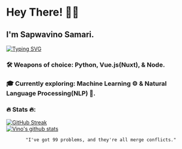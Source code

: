# Hey There! 👋🏾

## I'm Sapwavino Samari.

[![Typing SVG](https://readme-typing-svg.herokuapp.com?font=Fira+Code&weight=500&size=25&pause=1000&color=37ABE6&width=435&lines=Web+Developer+👨🏾‍💻;Audio+Engineer+🎧;Dog+Person+🐕)](https://git.io/typing-svg)

### 🛠 Weapons of choice: Python, Vue.js(Nuxt), & Node.
### 🎓 Currently exploring: Machine Learning ⚙️ & Natural Language Processing(NLP) 🤖.

### :fire: Stats :fire::

[![GitHub Streak](http://github-readme-streak-stats.herokuapp.com?user=sapwavino&theme=transparent&background=000000&stars=false)](https://git.io/streak-stats)
<br/>
<a href="https://github.com/anuraghazra/github-readme-stats">
  <img align="center" src="https://github-readme-stats.anuraghazra1.vercel.app/api?username=sapwavino&show_icons=true&include_all_commits=true&theme=transparent&border_radius=8" alt="Vino's github stats" />
</a>
<br/>


<center>
  
```
"I've got 99 problems, and they're all merge conflicts."
```

</center>
